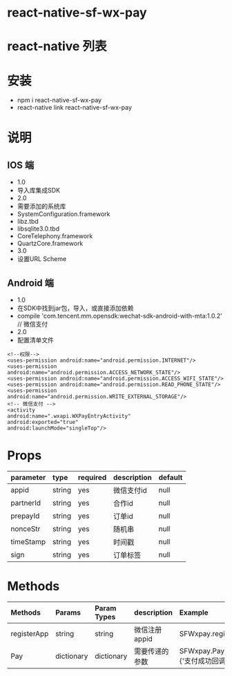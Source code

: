 # react-native-sf-wx-pay

# react-native 列表

# 安装
* npm i react-native-sf-wx-pay
* react-native link  react-native-sf-wx-pay
# 说明
## IOS 端
* 1.0
* 导入库集成SDK
* 2.0
* 需要添加的系统库
* SystemConfiguration.framework
* libz.tbd
* libsqlite3.0.tbd
* CoreTelephony.framework
* QuartzCore.framework
* 3.0
* 设置URL Scheme
## Android 端
* 1.0
* 在SDK中找到jar包，导入，或直接添加依赖
* compile 'com.tencent.mm.opensdk:wechat-sdk-android-with-mta:1.0.2' // 微信支付
* 2.0
* 配置清单文件
```
<!--权限-->
<uses-permission android:name="android.permission.INTERNET"/>
<uses-permission android:name="android.permission.ACCESS_NETWORK_STATE"/>
<uses-permission android:name="android.permission.ACCESS_WIFI_STATE"/>
<uses-permission android:name="android.permission.READ_PHONE_STATE"/>
<uses-permission android:name="android.permission.WRITE_EXTERNAL_STORAGE"/>
<!-- 微信支付 -->
<activity
android:name=".wxapi.WXPayEntryActivity"
android:exported="true"
android:launchMode="singleTop"/>
```

# Props
|  parameter  |  type  |  required  |   description  |  default  |
|:-----|:-----|:-----|:-----|:-----|
|appid|string|yes|微信支付id|null|
|partnerId|string|yes|合作id|null|
|prepayId|string|yes|订单id|null|
|nonceStr|string|yes|随机串|null|
|timeStamp|string|yes|时间戳|null|
|sign|string|yes|订单标签|null|

# Methods
|  Methods  |  Params  |  Param Types  |   description  |  Example  |
|:-----|:-----|:-----|:-----|:-----|
|registerApp|string|string|微信注册appid|SFWxpay.registerApp('')|
|Pay|dictionary|dictionary|需要传递的参数|SFWxpay.Pay('','',()=>{'支付成功回调'})|


